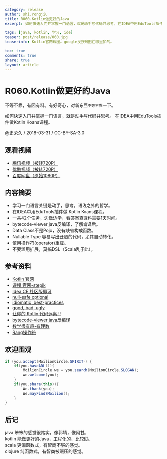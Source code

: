 ```yaml
---
category: release
author: shi.rongjiu
title: R060.Kotlin做更好的Java
excerpt: 如何快速入门并掌握一门语言，就是动手写代码并思考。在IDEA中用EduTools插件做Kotlin Koans课程。

tags: [java, kotlin, 学习, ide]
teaser: post/release/060.jpg
teaserinfo: Kotlin官网截图。google没搜到图在哪里拍的。

toc: true
comments: true
share: true
layout: article
---
```


# R060.Kotlin做更好的Java

不等不靠，有囧有料。有好奇心，对新东西`不等不靠`一下。  

如何快速入门并掌握一门语言，就是动手写代码并思考。
在IDEA中用EduTools插件做Kotlin Koans课程。

@史荣久 / 2018-03-31 / CC-BY-SA-3.0  

## 观看视频

  * [腾讯视频（被转720P）](http://v.qq.com/x/page/k0618osuei6.html)
  * [优酷视频（被转720P）](http://v.youku.com/v_show/id_XMzUwNTEwNTgxMg==.html)
  * [百度网盘（原始1080P）](http://pan.baidu.com/s/1w4JzsinLAIuYcbUzPGXKAw)

## 内容摘要 

  * 学习一门语言关键是动手，思考，语法之外的哲学。
  * 在IDEA中用EduTools插件做 Kotlin Koans课程。
  * 一共42个任务，边做边学，看答案查资料需要1天时间。
  * bytecode-viewer java反编译，了解编译后。
  * Data Class不是Pojo，没有缺省构成函数。
  * Nullable Type 容易写出丑陋的代码，尤其自动转化。
  * 慎用操作符(operator)重载。
  * 不要滥用扩展，莫搞DSL（Scala乱于此）。

## 参考资料

  * [Kotlin 官网](http://kotlinlang.org)
  * [课程 官网-stepik](https://stepik.org/)
  * [Idea CE 社区版即可](https://www.jetbrains.com/idea)
  * [null-safe optional](https://dzone.com/articles/kotlin-null-safety-for-the-optional-experience)
  * [idiomatic, best-practices](https://blog.philipphauer.de/idiomatic-kotlin-best-practices/)
  * [good, bad, ugly](https://medium.com/keepsafe-engineering/kotlin-the-good-the-bad-and-the-ugly-bf5f09b87e6f)
  * [让你的 Kotlin 代码远离 !!](https://zhuanlan.zhihu.com/p/27285806)
  * [bytecode-viewer java反编译](https://github.com/Konloch/bytecode-viewer)
  * [数学很有趣-有理数](https://www.mathsisfun.com/rational-numbers.html)
  * [Rang操作符](https://kotlintc.com/articles/1663)

## 欢迎围观

``` java
if (you.accept(MoilionCircle.SPIRIT)) {
    if(you.haveADL()){
        MoilionCircle we = you.search(MoilionCircle.SLOGAN);
        we.welcome(you);
    }
    if(you.share(this)){
        We.thank(you);
        We.mayFind7Moilion();
    }
}
```

## 后记

java 笨笨的感觉很踏实，像郭靖，像阿甘。  
kotlin 能做更好的Java，工程化的，比较甜。  
scala 更偏函数式，有智商不够的感觉。  
clojure 纯函数式，有智商被碾压的感觉。
